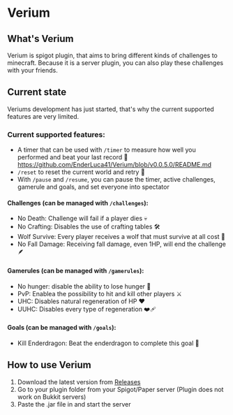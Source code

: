 # Verium

## What's Verium
Verium is spigot plugin, that aims to bring different kinds of challenges to minecraft.
Because it is a server plugin, you can also play these challenges with your friends.

## Current state
Veriums development has just started, that's why the current supported features are very limited.
### Current supported features:

 - A timer that can be used with `/timer` to measure how well you performed and beat your last record 🚀https://github.com/EnderLuca41/Verium/blob/v0.0.5.0/README.md
 - `/reset` to reset the current world and retry 🔁
 - With `/pause` and `/resume`, you can pause the timer, active challenges, gamerule and goals, and set everyone into spectator
   
#### Challenges (can be managed with `/challenges`):
- No Death: Challenge will fail if a player dies 💀
- No Crafting: Disables the use of crafting tables 🛠️
- Wolf Survive: Every player receives a wolf that must survive at all cost 🦴
- No Fall Damage: Receiving fall damage, even 1HP, will end the challenge 🪶


#### Gamerules (can be managed with `/gamerules`):
- No hunger: disable the ability to lose hunger 🍗
- PvP: Enablea the possibility to hit and kill other players ⚔️
- UHC: Disables natural regeneration of HP ❤️
- UUHC: Disables every type of regeneration ❤️‍🩹

#### Goals (can be managed with `/goals`):
- Kill Enderdragon: Beat the enderdragon to complete this goal 💜


## How to use Verium

1. Download the latest version from [Releases](https://github.com/EnderLuca41/Verium/releases)
2. Go to your plugin folder from your Spigot/Paper server (Plugin does not work on Bukkit servers)
3. Paste the .jar file in and start the server
